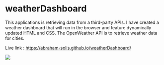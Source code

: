 # weatherDashboard

This applications is retrieving data from a third-party APIs. I have created a weather dashboard that will run in the browser and feature dynamically updated HTML and CSS. The OpenWeather API is to retrieve weather data for cities.

Live link : https://abraham-solis.github.io/weatherDashboard/

<img src="![weatherDashboard](https://user-images.githubusercontent.com/92957388/145877995-5b7c515a-0a86-481b-903d-9c22e8d3dfea.PNG)
">